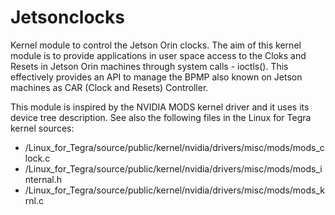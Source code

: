 # Jetsonclocks
Kernel module to control the Jetson Orin clocks.
The aim of this kernel module is to provide applications in user space access to the Cloks and Resets in Jetson Orin machines through system calls - ioctls().
This effectively provides an API to manage the BPMP also known on Jetson machines as CAR (Clock and Resets) Controller.


This module is inspired by the NVIDIA MODS kernel driver and it uses its device tree description. See also the following files in the Linux for Tegra kernel sources:

 - /Linux_for_Tegra/source/public/kernel/nvidia/drivers/misc/mods/mods_clock.c
 - /Linux_for_Tegra/source/public/kernel/nvidia/drivers/misc/mods/mods_internal.h
 - /Linux_for_Tegra/source/public/kernel/nvidia/drivers/misc/mods/mods_krnl.c
